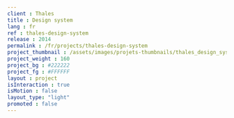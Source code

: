```yaml
---
client : Thales
title : Design system
lang : fr
ref : thales-design-system
release : 2014
permalink : /fr/projects/thales-design-system
project_thumbnail : /assets/images/projets-thumbnails/thales_design_system_thumb.png
project_weight : 160
project_bg : #222222
project_fg : #FFFFFF
layout : project
isInteraction : true
isMotion : false
layout_type: "light"
promoted : false
---
```

